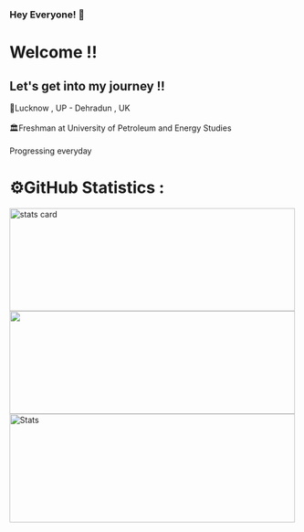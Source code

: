 ### Hey Everyone! 🌙

<h1> Welcome !! </h1>
<h2> Let's get into my journey !!</h2>
<p>
📍Lucknow , UP - Dehradun , UK <br></br>
🏛️Freshman at University of Petroleum and Energy Studies<br></br>
Progressing everyday 
</p>
<h1> ⚙️GitHub Statistics :</h1>
<p>
<img alt= "stats card" height="180px" width="500" src="https://github-readme-streak-stats.herokuapp.com/?user=Yashasvi-30&theme=radical">

<img height="180px" width="500" src="https://github-readme-stats-eight-theta.vercel.app/api/top-langs/?username=Yashasvi-30&theme=radical&layout=compact&exclude_lang=java+r" />

<img alt="Stats " height="190px" width="500" src="https://github-readme-stats.vercel.app/api?username=Yashasvi-30&count_private=true&theme=radical&show_icons=true" >

</p>
